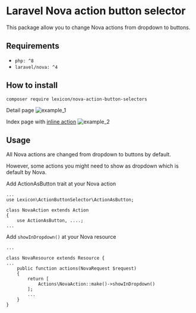 ﻿# Laravel Nova action button selector
This package allow you to change Nova actions from dropdown to buttons.

## Requirements
- `php: ^8`
- `laravel/nova: ^4`

## How to install
```
composer require lexicon/nova-action-button-selectors
```
Detail page
![example_1](./docs/main_1.jpg)

Index page with [inline action](https://nova.laravel.com/docs/4.0/actions/registering-actions.html#inline-actions)
![example_2](./docs/main_2.jpg)

## Usage

All Nova actions are changed from dropdown to buttons by default.

However, some actions you might need to show as dropdown which is default by Nova.

Add ActionAsButton trait at your Nova action
```
...
use Lexicon\ActionButtonSelector\ActionAsButton;

class NovaAction extends Action
{
    use ActionAsButton, ....;
...
```

Add `showInDropdown()` at your Nova resource
```
...

class NovaResource extends Resource {
...
    public function actions(NovaRequest $request)
    {
        return [
            Actions\NovaAction::make()->showInDropdown()
        ];
        ...
    }
}
```



